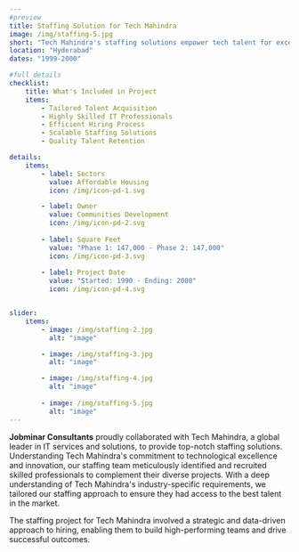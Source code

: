 ```yaml
---
#preview
title: Staffing Solution for Tech Mahindra
image: /img/staffing-5.jpg
short: "Tech Mahindra's staffing solutions empower tech talent for excellence."
location: "Hyderabad"
dates: "1999-2000"

#full details
checklist:
    title: What's Included in Project
    items:
        - Tailored Talent Acquisition 
        - Highly Skilled IT Professionals 
        - Efficient Hiring Process 
        - Scalable Staffing Solutions
        - Quality Talent Retention

details:
    items:
        - label: Sectors
          value: Affordable Housing
          icon: /img/icon-pd-1.svg

        - label: Owner
          value: Communities Development
          icon: /img/icon-pd-2.svg
        
        - label: Square Feet
          value: "Phase 1: 147,000 - Phase 2: 147,000"
          icon: /img/icon-pd-3.svg
        
        - label: Project Date
          value: "Started: 1990 - Ending: 2000"
          icon: /img/icon-pd-4.svg


slider: 
    items:
        - image: /img/staffing-2.jpg
          alt: "image"

        - image: /img/staffing-3.jpg
          alt: "image"

        - image: /img/staffing-4.jpg
          alt: "image"
        
        - image: /img/staffing-5.jpg
          alt: "image"
---
```


**Jobminar Consultants** proudly collaborated with Tech Mahindra, a global leader in IT services and solutions, to provide top-notch staffing solutions. Understanding Tech Mahindra's commitment to technological excellence and innovation, our staffing team meticulously identified and recruited skilled professionals to complement their diverse projects. With a deep understanding of Tech Mahindra's industry-specific requirements, we tailored our staffing approach to ensure they had access to the best talent in the market.


The staffing project for Tech Mahindra involved a strategic and data-driven approach to hiring, enabling them to build high-performing teams and drive successful outcomes.
